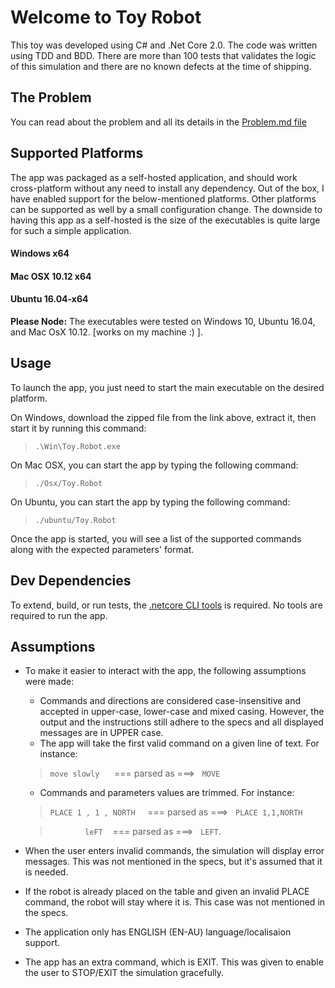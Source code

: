 # Welcome to Toy Robot

This toy was developed using C# and .Net Core 2.0. The code was written using TDD and BDD. There are more than 100 tests that validates the logic of this simulation and there are no known defects at the time of shipping.

## The Problem
You can read about the problem and all its details in the [Problem.md file](https://github.com/has-taiar/Toy.Robot/blob/master/PROBLEM.md)

## Supported Platforms
The app was packaged as a self-hosted application, and should work cross-platform without any need to install any dependency. Out of the box, I have enabled support for the below-mentioned platforms. Other platforms can be supported as well by a small configuration change. The downside to having this app as a self-hosted is the size of the executables is quite large for such a simple application.

#### Windows x64
#### Mac OSX 10.12 x64
#### Ubuntu 16.04-x64 

**Please Node:** The executables were tested on Windows 10, Ubuntu 16.04, and Mac OsX 10.12. [works on my machine :) ].

## Usage
To launch the app, you just need to start the main executable on the desired platform.

On Windows, download the zipped file from the link above, extract it, then start it by running this command:

> `.\Win\Toy.Robot.exe`

On Mac OSX, you can start the app by typing the following command:

> `./Osx/Toy.Robot`

On Ubuntu, you can start the app by typing the following command:

> `./ubuntu/Toy.Robot`

Once the app is started, you will see a list of the supported commands along with the expected parameters' format.

## Dev Dependencies
To extend, build, or run tests, the [.netcore CLI tools](https://www.microsoft.com/net/download/core) is required. No tools are required to run the app.

## Assumptions

* To make it easier to interact with the app, the following assumptions were made:

    * Commands and directions are considered case-insensitive and accepted in upper-case, lower-case and mixed casing. However, the output and the instructions still adhere to the specs and all displayed messages are in UPPER case.
    * The app will take the first valid command on a given line of text. For instance:
    > `move slowly` &nbsp;&nbsp;&nbsp;&nbsp; === parsed as ===> &nbsp;&nbsp;`MOVE`

    * Commands and parameters values are trimmed. For instance:
    > `PLACE 1 , 1 , NORTH`  &nbsp;&nbsp;&nbsp;&nbsp;=== parsed as ===> &nbsp;&nbsp;`PLACE 1,1,NORTH`
    
    > &nbsp;&nbsp;&nbsp;&nbsp; `     leFT`  &nbsp;&nbsp; === parsed as ===> &nbsp;&nbsp;`LEFT`.

* When the user enters invalid commands, the simulation will display error messages. This was not mentioned in the specs, but it's assumed that it is needed.
* If the robot is already placed on the table and given an invalid PLACE command, the robot will stay where it is. This case was not mentioned in the specs.
* The application only has ENGLISH (EN-AU) language/localisaion support.
* The app has an extra command, which is EXIT. This was given to enable the user to STOP/EXIT the simulation gracefully.